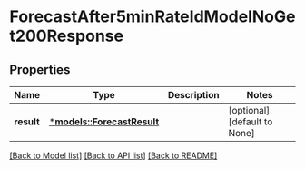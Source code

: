 # ForecastAfter5minRateIdModelNoGet200Response

## Properties
Name | Type | Description | Notes
------------ | ------------- | ------------- | -------------
**result** | [***models::ForecastResult**](ForecastResult.md) |  | [optional] [default to None]

[[Back to Model list]](../README.md#documentation-for-models) [[Back to API list]](../README.md#documentation-for-api-endpoints) [[Back to README]](../README.md)


